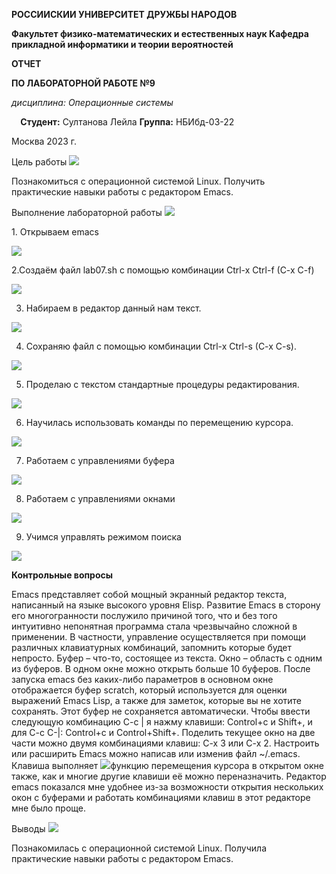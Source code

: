 ﻿**РОССИИСКИИ УНИВЕРСИТЕТ ДРУЖБЫ НАРОДОВ**

**Факультет физико-математических и естественных наук Кафедра прикладной информатики и теории вероятностей** 

**ОТЧЕТ** 

**ПО ЛАБОРАТОРНОЙ РАБОТЕ №9** 

*дисциплина: Операционные системы*

`  `**Студент:** Султанова Лейла   **Группа:** НБИбд-03-22 

Москва 2023 г. 

Цель работы ![](Aspose.Words.ef5950df-6d54-4ff4-93e4-1b6f31fc89e4.001.png)

Познакомиться с операционной системой Linux. Получить практические навыки работы с редактором Emacs. 

Выполнение лабораторной работы ![](Aspose.Words.ef5950df-6d54-4ff4-93e4-1b6f31fc89e4.002.png)

1\.  Открываем emacs 

![](Aspose.Words.ef5950df-6d54-4ff4-93e4-1b6f31fc89e4.003.png)

2\.Создаём файл lab07.sh с помощью комбинации Ctrl-x Ctrl-f (C-x C-f)

![](Aspose.Words.ef5950df-6d54-4ff4-93e4-1b6f31fc89e4.004.png)

3. Набираем в редактор данный нам текст. 

![](Aspose.Words.ef5950df-6d54-4ff4-93e4-1b6f31fc89e4.005.png)

4. Сохраняю файл с помощью комбинации Ctrl-x Ctrl-s (C-x C-s). 

![](Aspose.Words.ef5950df-6d54-4ff4-93e4-1b6f31fc89e4.006.png)

5. Проделаю с текстом стандартные процедуры редактирования. 

![](Aspose.Words.ef5950df-6d54-4ff4-93e4-1b6f31fc89e4.007.png)

6. Научилась использовать команды по перемещению курсора. 

![](Aspose.Words.ef5950df-6d54-4ff4-93e4-1b6f31fc89e4.008.png)

7. Работаем с управлениями буфера 

![](Aspose.Words.ef5950df-6d54-4ff4-93e4-1b6f31fc89e4.009.png)

8. Работаем с управлениями окнами 

![](Aspose.Words.ef5950df-6d54-4ff4-93e4-1b6f31fc89e4.010.jpeg)

9. Учимся управлять режимом поиска 

![](Aspose.Words.ef5950df-6d54-4ff4-93e4-1b6f31fc89e4.011.png)

**Контрольные вопросы** 

Emacs представляет собой мощный экранный редактор текста, написанный на языке высокого уровня Elisp. Развитие Emacs в сторону его многогранности послужило причиной того, что и без того интуитивно непонятная программа стала чрезвычайно сложной в применении. В частности, управление осуществляется при помощи различных клавиатурных комбинаций, запомнить которые будет непросто. Буфер – что-то, состоящее из текста. Окно – область с одним из буферов. В одном окне можно открыть больше 10 буферов. После запуска emacs без каких-либо параметров в основном окне отображается буфер scratch, который используется для оценки выражений Emacs Lisp, а также для заметок, которые вы не хотите сохранять. Этот буфер не сохраняется автоматически. Чтобы ввести следующую комбинацию C-c | я нажму клавиши: Control+c и Shift+, и для C-c C-|: Control+c и Control+Shift+. Поделить текущее окно на две части можно двумя комбинациями клавиш: C-x 3 или C-x 2. Настроить или расширить Emacs можно написав или изменив файл ~/.emacs. Клавиша  выполняет ![](Aspose.Words.ef5950df-6d54-4ff4-93e4-1b6f31fc89e4.012.png)функцию перемещения курсора в открытом окне также, как и многие другие клавиши её можно переназначить. Редактор emacs показался мне удобнее из-за возможности открытия нескольких окон с буферами и работать комбинациями клавиш в этот редакторе мне было проще. 

Выводы ![](Aspose.Words.ef5950df-6d54-4ff4-93e4-1b6f31fc89e4.013.png)

Познакомилась с операционной системой Linux. Получила практические навыки работы с редактором Emacs. 
